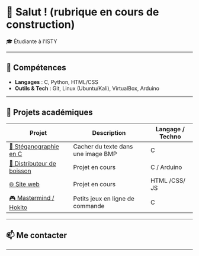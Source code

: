 # 👋 Salut ! (rubrique en cours de construction) 

🎓 Étudiante à l'ISTY

---

## 🔧 Compétences

- **Langages** : C, Python, HTML/CSS
- **Outils & Tech** : Git, Linux (Ubuntu/Kali), VirtualBox, Arduino


---

## 🚀 Projets académiques

| Projet | Description | Langage / Techno |
|--------|-------------|------------------|
| [🔐 Stéganographie en C](//) | Cacher du texte dans une image BMP | C |
| [🧃 Distributeur de boisson](//) | Projet en cours | C / Arduino |
| [🌐 Site web ](//) | Projet en cours | HTML /CSS/ JS |
| [🎮 Mastermind / Hokito](//) | Petits jeux en ligne de commande | C |


---

## 📫 Me contacter



---


